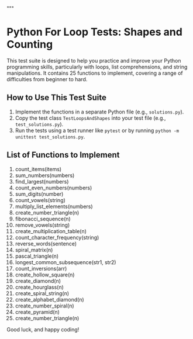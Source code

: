 """
# Python For Loop Tests: Shapes and Counting

This test suite is designed to help you practice and improve your Python programming skills, particularly with loops, list comprehensions, and string manipulations. It contains 25 functions to implement, covering a range of difficulties from beginner to hard.

## How to Use This Test Suite

1. Implement the functions in a separate Python file (e.g., `solutions.py`).
2. Copy the test class `TestLoopsAndShapes` into your test file (e.g., `test_solutions.py`).
3. Run the tests using a test runner like `pytest` or by running `python -m unittest test_solutions.py`.

## List of Functions to Implement
1. count_items(items)
2. sum_numbers(numbers)
3. find_largest(numbers)
4. count_even_numbers(numbers)
5. sum_digits(number)
6. count_vowels(string)
7. multiply_list_elements(numbers)
8. create_number_triangle(n)
9. fibonacci_sequence(n)
10. remove_vowels(string)
11. create_multiplication_table(n)
12. count_character_frequency(string)
13. reverse_words(sentence)
14. spiral_matrix(n)
15. pascal_triangle(n)
16. longest_common_subsequence(str1, str2)
17. count_inversions(arr)
18. create_hollow_square(n)
19. create_diamond(n)
20. create_hourglass(n)
21. create_spiral_string(n)
22. create_alphabet_diamond(n)
23. create_number_spiral(n)
24. create_pyramid(n)
25. create_number_triangle(n)

Good luck, and happy coding!